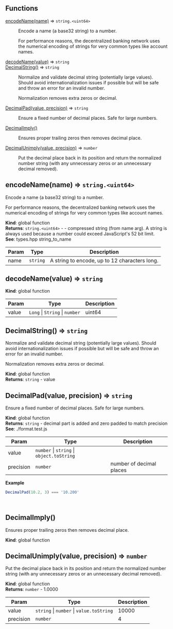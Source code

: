 ## Functions

<dl>
<dt><a href="#encodeName">encodeName(name)</a> ⇒ <code>string.&lt;uint64&gt;</code></dt>
<dd><p>Encode a name (a base32 string) to a number.</p>
<p>  For performance reasons, the decentralized banking network uses the numerical encoding of strings
  for very common types like account names.</p>
</dd>
<dt><a href="#decodeName">decodeName(value)</a> ⇒ <code>string</code></dt>
<dd></dd>
<dt><a href="#DecimalString">DecimalString()</a> ⇒ <code>string</code></dt>
<dd><p>Normalize and validate decimal string (potentially large values).  Should
  avoid internationalization issues if possible but will be safe and
  throw an error for an invalid number.</p>
<p>  Normalization removes extra zeros or decimal.</p>
</dd>
<dt><a href="#DecimalPad">DecimalPad(value, precision)</a> ⇒ <code>string</code></dt>
<dd><p>Ensure a fixed number of decimal places.  Safe for large numbers.</p>
</dd>
<dt><a href="#DecimalImply">DecimalImply()</a></dt>
<dd><p>Ensures proper trailing zeros then removes decimal place.</p>
</dd>
<dt><a href="#DecimalUnimply">DecimalUnimply(value, precision)</a> ⇒ <code>number</code></dt>
<dd><p>Put the decimal place back in its position and return the normalized number
  string (with any unnecessary zeros or an unnecessary decimal removed).</p>
</dd>
</dl>

<a name="encodeName"></a>

## encodeName(name) ⇒ <code>string.&lt;uint64&gt;</code>
Encode a name (a base32 string) to a number.

  For performance reasons, the decentralized banking network uses the numerical encoding of strings
  for very common types like account names.

**Kind**: global function  
**Returns**: <code>string.&lt;uint64&gt;</code> - - compressed string (from name arg).  A string is
    always used because a number could exceed JavaScript's 52 bit limit.  
**See**: types.hpp string_to_name  

| Param | Type | Description |
| --- | --- | --- |
| name | <code>string</code> | A string to encode, up to 12 characters long. |

<a name="decodeName"></a>

## decodeName(value) ⇒ <code>string</code>
**Kind**: global function  

| Param | Type | Description |
| --- | --- | --- |
| value | <code>Long</code> \| <code>String</code> \| <code>number</code> | uint64 |

<a name="DecimalString"></a>

## DecimalString() ⇒ <code>string</code>
Normalize and validate decimal string (potentially large values).  Should
  avoid internationalization issues if possible but will be safe and
  throw an error for an invalid number.

  Normalization removes extra zeros or decimal.

**Kind**: global function  
**Returns**: <code>string</code> - value  
<a name="DecimalPad"></a>

## DecimalPad(value, precision) ⇒ <code>string</code>
Ensure a fixed number of decimal places.  Safe for large numbers.

**Kind**: global function  
**Returns**: <code>string</code> - decimal part is added and zero padded to match precision  
**See**: ./format.test.js  

| Param | Type | Description |
| --- | --- | --- |
| value | <code>number</code> \| <code>string</code> \| <code>object.toString</code> |  |
| precision | <code>number</code> | number of decimal places |

**Example**  
```js
DecimalPad(10.2, 3) === '10.200'

  
```
<a name="DecimalImply"></a>

## DecimalImply()
Ensures proper trailing zeros then removes decimal place.

**Kind**: global function  
<a name="DecimalUnimply"></a>

## DecimalUnimply(value, precision) ⇒ <code>number</code>
Put the decimal place back in its position and return the normalized number
  string (with any unnecessary zeros or an unnecessary decimal removed).

**Kind**: global function  
**Returns**: <code>number</code> - 1.0000  

| Param | Type | Description |
| --- | --- | --- |
| value | <code>string</code> \| <code>number</code> \| <code>value.toString</code> | 10000 |
| precision | <code>number</code> | 4 |

